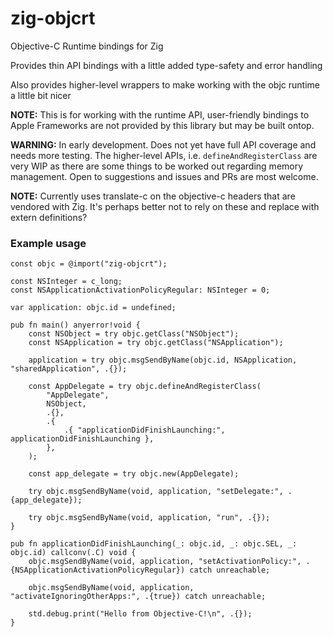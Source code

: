 # zig-objcrt

Objective-C Runtime bindings for Zig 

Provides thin API bindings with a little added type-safety and error handling

Also provides higher-level wrappers to make working with the objc runtime a little bit nicer


**NOTE:** This is for working with the runtime API, user-friendly bindings to Apple Frameworks are not provided by this library but may be built ontop.


**WARNING:** In early development. Does not yet have full API coverage and needs more testing. The higher-level APIs, i.e. `defineAndRegisterClass` are very WIP as there are some things to be worked out regarding memory management. Open to suggestions and issues and PRs are most welcome.


**NOTE:** Currently uses translate-c on the objective-c headers that are vendored with Zig. It's perhaps better not to rely on these and replace with extern definitions?


### Example usage

```zig
const objc = @import("zig-objcrt");

const NSInteger = c_long;
const NSApplicationActivationPolicyRegular: NSInteger = 0;

var application: objc.id = undefined;

pub fn main() anyerror!void {
    const NSObject = try objc.getClass("NSObject");
    const NSApplication = try objc.getClass("NSApplication");

    application = try objc.msgSendByName(objc.id, NSApplication, "sharedApplication", .{});

    const AppDelegate = try objc.defineAndRegisterClass(
        "AppDelegate",
        NSObject,
        .{},
        .{
            .{ "applicationDidFinishLaunching:", applicationDidFinishLaunching },
        },
    );

    const app_delegate = try objc.new(AppDelegate);

    try objc.msgSendByName(void, application, "setDelegate:", .{app_delegate});

    try objc.msgSendByName(void, application, "run", .{});
}

pub fn applicationDidFinishLaunching(_: objc.id, _: objc.SEL, _: objc.id) callconv(.C) void {
    objc.msgSendByName(void, application, "setActivationPolicy:", .{NSApplicationActivationPolicyRegular}) catch unreachable;

    objc.msgSendByName(void, application, "activateIgnoringOtherApps:", .{true}) catch unreachable;

    std.debug.print("Hello from Objective-C!\n", .{});
}
```

